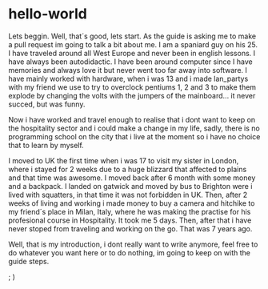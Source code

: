 # hello-world
Lets beggin.
Well, that´s good, lets start.
As the guide is asking me to make a pull request im going to talk a bit about me.
I am a spaniard guy on his 25. I have traveled around all West Europe and never been in english lessons.
I have always been autodidactic.
I have been around computer since I have memories and always love it but never went too far away into software.
I have mainly worked with hardware, when i was 13 and i made lan_partys with my friend we use to try to overclock
pentiums 1, 2 and 3 to make them explode by changing the volts with the jumpers of the mainboard... it never succed, but was funny.

Now i have worked and travel enough to realise that i dont want to keep on the hospitality sector and i could
make a change in my life, sadly, there is no programming school on the city that i live at the moment so i have no choice
that to learn by myself.

I moved to UK the first time when i was 17 to visit my sister in London, where i stayed for 2 weeks due to a huge blizzard that
affected to plains and that time was awesome.
I moved back after 6 month with some money and a backpack. I landed on gatwick and moved by bus to Brighton were i lived with squatters, in that time it was not forbidden in UK. Then, after 2 weeks of living and working i made money to buy a camera and hitchike to my friend´s place in Milan, Italy, where he was making the practise for his profesional course in Hospitality.
It took me 5 days.
Then, after that i have never stoped from traveling and working on the go.
That was 7 years ago.

Well, that is my introduction, i dont really want to write anymore, feel free to do whatever you want here or to do nothing, im going to keep on with the guide steps. 

; )
